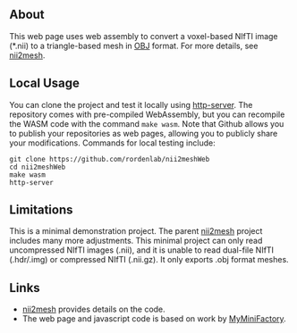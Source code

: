 ## About

This web page uses web assembly to convert a voxel-based NIfTI image (*.nii) to a triangle-based mesh in [OBJ](https://en.wikipedia.org/wiki/Wavefront_.obj_file) format. For more details, see [nii2mesh](https://github.com/neurolabusc/nii2mesh).

## Local Usage

You can clone the project and test it locally using [http-server](https://www.npmjs.com/package/http-server). The repository comes with pre-compiled WebAssembly, but you can recompile the WASM code with the command `make wasm`. Note that Github allows you to publish your repositories as web pages, allowing you to publicly share your modifications. Commands for local testing include:

```
git clone https://github.com/rordenlab/nii2meshWeb
cd nii2meshWeb
make wasm
http-server
```

## Limitations

This is a minimal demonstration project. The parent [nii2mesh](https://github.com/neurolabusc/nii2mesh) project includes many more adjustments. This minimal project can only read uncompressed NIfTI images (.nii), and it is unable to read dual-file NIfTI (.hdr/.img) or compressed NIfTI (.nii.gz). It only exports .obj format meshes.

## Links

 - [nii2mesh](https://github.com/neurolabusc/nii2mesh) provides details on the code.
 - The web page and javascript code is based on work by [MyMiniFactory](https://github.com/MyMiniFactory/Fast-Quadric-Mesh-Simplification).
